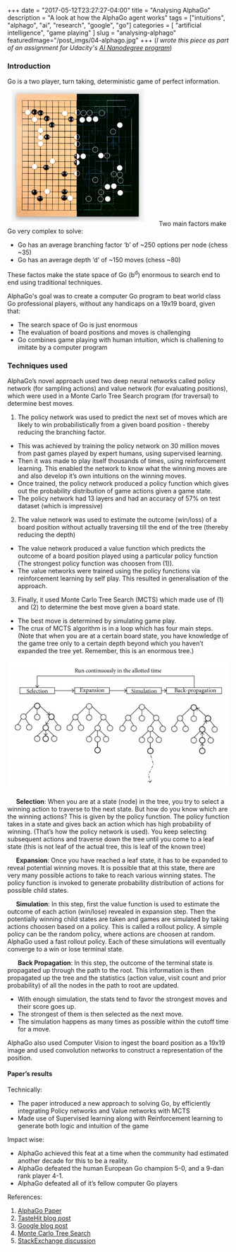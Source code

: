 +++
date        = "2017-05-12T23:27:27-04:00"
title       = "Analysing AlphaGo"
description = "A look at how the AlphaGo agent works"
tags        = ["intuitions", "alphago", "ai", "research", "google", "go"]
categories  = [ "artificial intelligence", "game playing" ]
slug        = "analysing-alphago"
featuredImage="/post_imgs/04-alphago.jpg"
+++
(_I wrote this piece as part of an assignment for Udacity's <a href="https://in.udacity.com/course/artificial-intelligence-nanodegree--nd889/">AI Nanodegree program</a>_)

### Introduction

Go is a two player, turn taking, deterministic game of perfect information.
<img style="width: 300px; padding:10px 30px 10px 10px" src="/post_imgs/04-alphago.jpg">
Two main factors make Go very complex to solve:

* Go has an average branching factor ‘b’ of ~250 options per node (chess ~35)
* Go has an average depth ‘d’ of ~150 moves (chess ~80)

These factos make the state space of Go (b<sup>d</sup>) enormous to search end to end using traditional techniques.

AlphaGo's goal was to create a computer Go program to beat world class Go professional players, without any handicaps on a 19x19 board, given that:
* The search space of Go is just enormous 
* The evaluation of board positions and moves is challenging
* Go combines game playing with human intuition, which is challening to imitate by a computer program

### Techniques used

AlphaGo’s novel approach used two deep neural networks called policy network (for sampling actions) and value network (for evaluating positions), which were used in a Monte Carlo Tree Search program (for traversal) to determine best moves. 

1. The policy network was used to predict the next set of moves which are likely to win probabilistically from a given board position - thereby reducing the branching factor.
 * This was achieved by training the policy network on 30 million moves from past games played by expert humans, using supervised learning. 
 * Then it was made to play itself thousands of times, using reinforcement learning. This enabled the network to know what the winning moves are and also develop it’s own intuitions on the winning moves.
 * Once trained, the policy network produced a policy function which gives out the probability distribution of game actions given a game state.
 * The policy network had 13 layers and had an accuracy of 57% on test dataset (which is impressive)

2. The value network was used to estimate the outcome (win/loss) of a board position without actually traversing till the end of the tree (thereby reducing the depth)
 * The value network produced a value function which predicts the outcome of a board position played using a particular policy function (The strongest policy function was choosen from (1)).
 * The value networks were trained using the policy functions via reinforcement learning by self play. This resulted in generalisation of the approach.

3. Finally, it used Monte Carlo Tree Search (MCTS) which made use of (1) and (2) to determine the best move given a board state. 
 * The best move is determined by simulating game play. 
 * The crux of MCTS algorithm is in a loop which has four main steps. (Note that when you are at a certain board state, you have knowledge of the game tree only to a certain depth beyond which you haven’t expanded the tree yet. Remember, this is an enormous tree.)

<img src="/post_imgs/04-mcts.png" alt="MCTS" />


&nbsp;&nbsp;&nbsp;&nbsp;&nbsp;**Selection**: When you are at a state (node) in the tree, you try to select a winning action to traverse to the next state. But how do you know which are the winning actions? This is given by the policy function. The policy function takes in a state and gives back an action which has high probability of winning. (That’s how the policy network is used). You keep selecting subsequent actions and traverse down the tree until you come to a leaf state (this is not leaf of the actual tree, this is leaf of the known tree)

&nbsp;&nbsp;&nbsp;&nbsp;&nbsp;**Expansion**: Once you have reached a leaf state, it has to be expanded to reveal potential winning moves. It is possible that at this state, there are very many possible actions to take to reach various winning states. The policy function is invoked to generate probability distribution of actions for possible child states.

&nbsp;&nbsp;&nbsp;&nbsp;&nbsp;**Simulation**: In this step, first the value function is used to estimate the outcome of each action (win/lose) revealed in expansion step. Then the potentially winning child states are taken and games are simulated by taking actions choosen based on a policy. This is called a rollout policy. A simple policy can be the random policy, where actions are choosen at random. AlphaGo used a fast rollout policy. Each of these simulations will eventually converge to a win or lose terminal state.

&nbsp;&nbsp;&nbsp;&nbsp;&nbsp; **Back Propagation**: In this step, the outcome of the terminal state is propagated up through the path to the root. This information is then propagated up the tree and the statistics (action value, visit count and prior  probability) of all the nodes in the path to root are updated.


 * With enough simulation, the stats tend to favor the strongest moves and their score goes up. 
 * The strongest of them is then selected as the next move.
 * The simulation happens as many times as possible within the cutoff time for a move. 

AlphaGo also used Computer Vision to ingest the board position as a 19x19 image and used convolution networks to construct a representation of the position.

#### Paper’s results

Technically:

* The paper introduced a new approach to solving Go, by efficiently integrating Policy networks and Value networks with MCTS
* Made use of Supervised learning along with Reinforcement learning to generate both logic and intuition of the game

Impact wise:

* AlphaGo achieved this feat at a time when the community had estimated another decade for this to be a reality.
* AlphaGo defeated the human European Go champion 5-0, and a 9-dan rank player 4-1. 
* AlphaGo defeated all of it’s fellow computer Go players

References:


1. [AlphaGo Paper](https://storage.googleapis.com/deepmind-media/alphago/AlphaGoNaturePaper.pdf)
2. [TasteHit blog post](https://www.tastehit.com/blog/google-deepmind-alphago-how-it-works/)
3. [Google blog post](https://research.googleblog.com/2016/01/alphago-mastering-ancient-game-of-go.html)
4. [Monte Carlo Tree Search](https://en.wikipedia.org/wiki/Monte_Carlo_tree_search)
5. [StackExchange discussion](https://datascience.stackexchange.com/questions/10932/difference-between-alphagos-policy-network-and-value-network)
